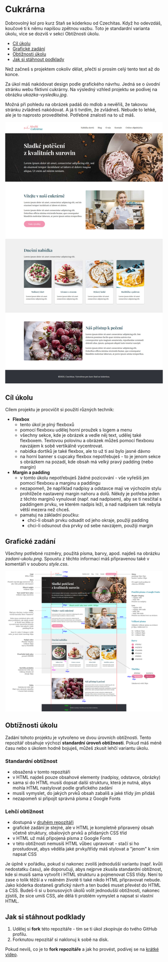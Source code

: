 # Cukrárna

Dobrovolný kol pro kurz Staň se kóderkou od Czechitas. Když ho odevzdáš, koučové ti k němu napíšou zpětnou vazbu. Toto je standardní varianta úkolu, více se dozvíš v sekci Obtížnosti úkolu.

- [Cíl úkolu](#Cíl-úkolu)
- [Grafické zadání](#Grafické-zadání)
- [Obtížnosti úkolu](#Obtížnosti-úkolu)
- [Jak si stáhnout podklady](#Jak-si-stáhnout-podklady)

Než začneš s projektem cokoliv dělat, přečti si prosím celý tento text až do konce.

Za úkol máš nakódovat design podle grafického návrhu. Jedná se o úvodní stránku webu fiktivní cukrárny. Na výsledný vzhled projektu se podívej na obrázku *ukazka-vysledku.jpg*.

Možná při pohledu na obrázek padáš do mdlob a nevěříš, že takovou stránku zvládneš nakódovat. A já ti tvrdím, že zvládneš. Nebude to lehké, ale je to naprosto proveditelné. Potřebné znalosti na to už máš.

![Ukázka výsledku](ukazka-vysledku.jpg)


## Cíl úkolu

Cílem projektu je procvičit si použití různých technik:
- **Flexbox**
  - tento úkol je plný flexboxů
  - pomocí flexboxu udělej horní proužek s logem a menu
  - všechny sekce, kde je obrázek a vedle něj text, udělej také flexboxem. Textovou polovinu a obrázek můžeš pomocí flexboxu navzájem k sobě vertikálně vycentrovat.
  - nabídka dortíků je také flexbox, ale to už ti asi bylo jasné dávno
  - na horní banner s cupcaky flexbox nepotřebuješ - to je jenom sekce s obrázkem na pozadí, kde obsah má velký pravý padding (nebo margin)
- **Margin a padding**
  - v tomto úkolu nepotřebuješ žádné pozicování - vše vyřešíš jen pomocí flexboxu a marginu a paddingu
  - nezapomeň, že například nadpisy a odstavce mají ve výchozím stylu prohlížeče nastavený margin nahoru a dolů. Někdy je potřeba jeden z těchto marginů vynulovat (např. nad nadpisem), aby se ti nesčítal s paddingem prvku, ve kterém nadpis leží, a nad nadpisem tak nebyla větší mezera než chceš.
  - pamatuj na základní poučku:
    - chci-li obsah prvku odsadit od jeho okraje, použiji padding
    - chci-li odsunout dva prvky od sebe navzájem, použiji margin


## Grafické zadání

Všechny potřebné rozměry, použitá písma, barvy, apod. najdeš na obrázku *zadani-ukolu.png*. Spoustu z těchto informací máš připravenou také v komentáři v souboru *style.css*.

![zadání úkolu](zadani-ukolu.png)


## Obtížnosti úkolu

Zadání tohoto projektu je vytvořeno ve dvou úrovních obtížnosti. Tento repozitář obsahuje výchozí **standardní úroveň obtížnosti**. Pokud máš méně času nebo s úkolem hodně bojuješ, můžeš zkusit lehčí variantu úkolu.

### Standardní obtížnost
- obsažená v tomto repozitáři
- v HTML najdeš pouze obsahové elementy (nadpisy, odstavce, obrázky)
- sama si do HTML musíš dopsat další strukturu, která je nutná, abys mohla HTML nastylovat podle grafického zadání
- musíš vymyslet, do jakých prvků obsah zabalíš a jaké třídy jim přidáš
- nezapomeň si připojit správná písma z Google Fonts

### Lehčí obtížnost
- dostupná v [druhém repozitáři](https://github.com/Czechitas-Koderka-podklady/PROJEKT-Cukrarna-lehci)
- grafické zadání je stejné, ale v HTML je kompletně připravený obsah včetně struktury, obalových prvků a přidaných CSS tříd
- v HTML už máš připojená písma z Google Fonts
- v této obtížnosti nemusíš HTML vůbec upravovat - stačí si ho prostudovat, abys věděla jaké prvky/třídy máš stylovat a "jenom" k nim napsat CSS

Je úplně v pořádku, pokud si nakonec zvolíš jednodušší variantu (např. kvůli nedostatku času), ale doporučuji, abys nejprve zkusila standardní obtížnost, kde si musíš sama vytvořit i HTML strukturu a pojmenovat CSS třídy. Není to zase o tolik těžší a v reálném životě ti také nikdo HTML připravovat nebude. Jako kóderka dostaneš grafický návrh a ten budeš muset převést do HTML a CSS. Budeš-li si u bonusových úkolů volit jednodušší obtížnosti, nakonec zjistíš, že sice umíš CSS, ale dělá ti problém vymyslet a napsat si vlastní HTML.


## Jak si stáhnout podklady

1. Udělej si **fork** této repozitáře - tím se ti úkol zkopíruje do tvého GitHub profilu.
2. Forknutou repozitář si naklonuj k sobě na disk.

Pokud nevíš, co je to **fork repozitáře** a jak ho provést, podívej se na [krátké video](https://youtu.be/K7rE3jRCjD4).

